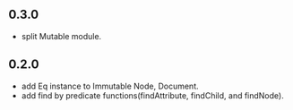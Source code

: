 0.3.0
---
* split Mutable module.

0.2.0
---
* add Eq instance to Immutable Node, Document.
* add find by predicate functions(findAttribute, findChild, and findNode).
